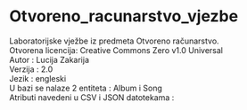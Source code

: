 # Otvoreno_racunarstvo_vjezbe
Laboratorijske vježbe iz predmeta Otvoreno računarstvo.  
Otvorena licencija: Creative Commons Zero v1.0 Universal  
Autor : Lucija Zakarija  
Verzija : 2.0  
Jezik : engleski  
U bazi se nalaze 2 entiteta : Album i Song  
Atributi navedeni u CSV i JSON datotekama :  
